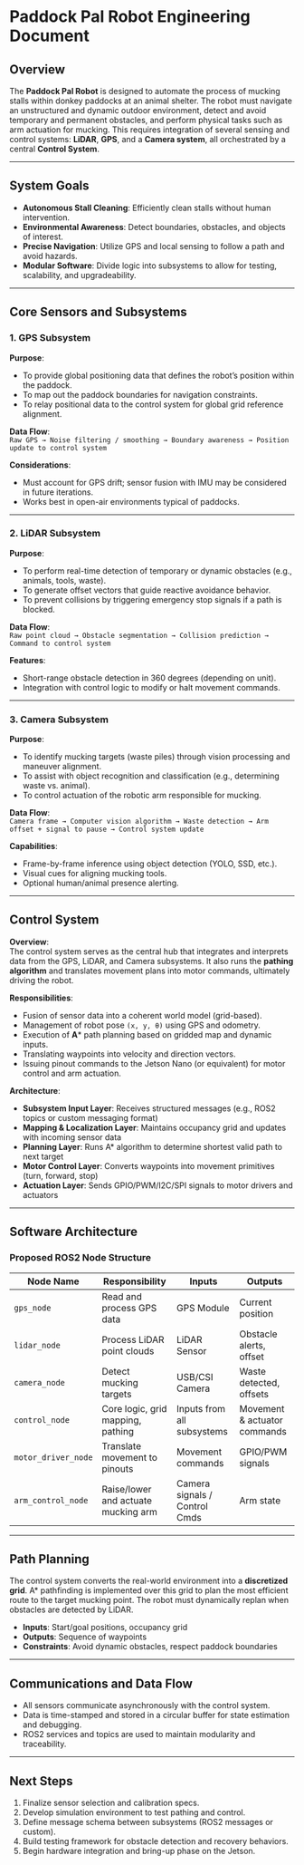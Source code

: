 # Paddock Pal Robot Engineering Document

## Overview

The **Paddock Pal Robot** is designed to automate the process of mucking stalls within donkey paddocks at an animal shelter. The robot must navigate an unstructured and dynamic outdoor environment, detect and avoid temporary and permanent obstacles, and perform physical tasks such as arm actuation for mucking. This requires integration of several sensing and control systems: **LiDAR**, **GPS**, and a **Camera system**, all orchestrated by a central **Control System**.

---

## System Goals

- **Autonomous Stall Cleaning**: Efficiently clean stalls without human intervention.
- **Environmental Awareness**: Detect boundaries, obstacles, and objects of interest.
- **Precise Navigation**: Utilize GPS and local sensing to follow a path and avoid hazards.
- **Modular Software**: Divide logic into subsystems to allow for testing, scalability, and upgradeability.

---

## Core Sensors and Subsystems

### 1. GPS Subsystem

**Purpose**:
- To provide global positioning data that defines the robot’s position within the paddock.
- To map out the paddock boundaries for navigation constraints.
- To relay positional data to the control system for global grid reference alignment.

**Data Flow**:  
`Raw GPS → Noise filtering / smoothing → Boundary awareness → Position update to control system`

**Considerations**:
- Must account for GPS drift; sensor fusion with IMU may be considered in future iterations.
- Works best in open-air environments typical of paddocks.

---

### 2. LiDAR Subsystem

**Purpose**:
- To perform real-time detection of temporary or dynamic obstacles (e.g., animals, tools, waste).
- To generate offset vectors that guide reactive avoidance behavior.
- To prevent collisions by triggering emergency stop signals if a path is blocked.

**Data Flow**:  
`Raw point cloud → Obstacle segmentation → Collision prediction → Command to control system`

**Features**:
- Short-range obstacle detection in 360 degrees (depending on unit).
- Integration with control logic to modify or halt movement commands.

---

### 3. Camera Subsystem

**Purpose**:
- To identify mucking targets (waste piles) through vision processing and maneuver alignment.
- To assist with object recognition and classification (e.g., determining waste vs. animal).
- To control actuation of the robotic arm responsible for mucking.

**Data Flow**:  
`Camera frame → Computer vision algorithm → Waste detection → Arm offset + signal to pause → Control system update`

**Capabilities**:
- Frame-by-frame inference using object detection (YOLO, SSD, etc.).
- Visual cues for aligning mucking tools.
- Optional human/animal presence alerting.

---

## Control System

**Overview**:  
The control system serves as the central hub that integrates and interprets data from the GPS, LiDAR, and Camera subsystems. It also runs the **pathing algorithm** and translates movement plans into motor commands, ultimately driving the robot.

**Responsibilities**:
- Fusion of sensor data into a coherent world model (grid-based).
- Management of robot pose `(x, y, θ)` using GPS and odometry.
- Execution of **A*** path planning based on gridded map and dynamic inputs.
- Translating waypoints into velocity and direction vectors.
- Issuing pinout commands to the Jetson Nano (or equivalent) for motor control and arm actuation.

**Architecture**:
- **Subsystem Input Layer**: Receives structured messages (e.g., ROS2 topics or custom messaging format)
- **Mapping & Localization Layer**: Maintains occupancy grid and updates with incoming sensor data
- **Planning Layer**: Runs A* algorithm to determine shortest valid path to next target
- **Motor Control Layer**: Converts waypoints into movement primitives (turn, forward, stop)
- **Actuation Layer**: Sends GPIO/PWM/I2C/SPI signals to motor drivers and actuators

---

## Software Architecture

### Proposed ROS2 Node Structure

| Node Name            | Responsibility                          | Inputs                        | Outputs                       |
|----------------------|-----------------------------------------|-------------------------------|-------------------------------|
| `gps_node`           | Read and process GPS data               | GPS Module                    | Current position              |
| `lidar_node`         | Process LiDAR point clouds              | LiDAR Sensor                  | Obstacle alerts, offset       |
| `camera_node`        | Detect mucking targets                  | USB/CSI Camera                | Waste detected, offsets       |
| `control_node`       | Core logic, grid mapping, pathing       | Inputs from all subsystems    | Movement & actuator commands  |
| `motor_driver_node`  | Translate movement to pinouts           | Movement commands             | GPIO/PWM signals              |
| `arm_control_node`   | Raise/lower and actuate mucking arm     | Camera signals / Control Cmds | Arm state                     |

---

## Path Planning

The control system converts the real-world environment into a **discretized grid**. A* pathfinding is implemented over this grid to plan the most efficient route to the target mucking point. The robot must dynamically replan when obstacles are detected by LiDAR.

- **Inputs**: Start/goal positions, occupancy grid
- **Outputs**: Sequence of waypoints
- **Constraints**: Avoid dynamic obstacles, respect paddock boundaries

---

## Communications and Data Flow

- All sensors communicate asynchronously with the control system.
- Data is time-stamped and stored in a circular buffer for state estimation and debugging.
- ROS2 services and topics are used to maintain modularity and traceability.

---

## Next Steps

1. Finalize sensor selection and calibration specs.
2. Develop simulation environment to test pathing and control.
3. Define message schema between subsystems (ROS2 messages or custom).
4. Build testing framework for obstacle detection and recovery behaviors.
5. Begin hardware integration and bring-up phase on the Jetson.

